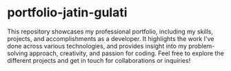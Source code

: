 # portfolio-jatin-gulati

This repository showcases my professional portfolio, including my skills, projects, and accomplishments as a developer. It highlights the work I've done across various technologies, and provides insight into my problem-solving approach, creativity, and passion for coding. Feel free to explore the different projects and get in touch for collaborations or inquiries!
